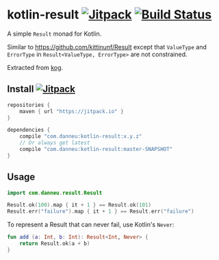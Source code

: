 
# kotlin-result [![Jitpack](https://jitpack.io/v/com.danneu/kotlin-result.svg)](https://jitpack.io/#com.danneu/kotlin-result) [![Build Status](https://travis-ci.org/danneu/kotlin-result.svg?branch=master)](https://travis-ci.org/danneu/kotlin-result)

A simple `Result` monad for Kotlin.

Similar to <https://github.com/kittinunf/Result> except that
`ValueType` and `ErrorType` in `Result<ValueType, ErrorType>` 
are not constrained.

Extracted from [kog][kog].

[kog]: https://github.com/danneu/kog

## Install [![Jitpack](https://jitpack.io/v/com.danneu/kotlin-result.svg)](https://jitpack.io/#com.danneu/kotlin-result)

```groovy
repositories {
    maven { url "https://jitpack.io" }
}

dependencies {
    compile "com.danneu:kotlin-result:x.y.z"
    // Or always get latest
    compile "com.danneu:kotlin-result:master-SNAPSHOT"
}
```

## Usage

```kotlin
import com.danneu.result.Result

Result.ok(100).map { it + 1 } == Result.ok(101)
Result.err("failure").map { it + 1 } == Result.err("failure")
```

To represent a Result that can never fail, use Kotlin's `Never`:

```kotlin
fun add (a: Int, b: Int): Result<Int, Never> {
    return Result.ok(a + b)
}
```

